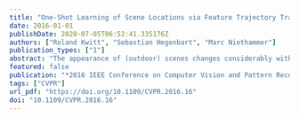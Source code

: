 ```yaml
---
title: "One-Shot Learning of Scene Locations via Feature Trajectory Transfer"
date: 2016-01-01
publishDate: 2020-07-05T06:52:41.335176Z
authors: ["Roland Kwitt", "Sebastian Hegenbart", "Marc Niethammer"]
publication_types: ["1"]
abstract: "The appearance of (outdoor) scenes changes considerably with the strength of certain transient attributes, such as\" rainy\",\" dark\" or\" sunny\". Obviously, this also affects the representation of an image in feature space, eg, as activations at a certain CNN layer, and consequently impacts scene recognition performance. In this work, we investigate the variability in these transient attributes as a rich source of information for studying how image representations change as a function of attribute strength. In particular, we leverage a recently introduced dataset with fine-grain annotations to estimate feature trajectories for a collection of transient attributes and then show how these trajectories can be transferred to new image representations. This enables us to synthesize new data along the transferred trajectories with respect to the dimensions of the space spanned by the transient attributes. Applicability of this concept is demonstrated on the problem of one-shot recognition of scene locations. We show that data synthesized via feature trajectory transfer considerably boosts recognition performance,(1) with respect to baselines and (2) in combination with state-of-the-art approaches in one-shot learning."
featured: false
publication: "*2016 IEEE Conference on Computer Vision and Pattern Recognition, CVPR 2016, Las Vegas, NV, USA, June 27-30, 2016*"
tags: ["CVPR"]
url_pdf: "https://doi.org/10.1109/CVPR.2016.16"
doi: "10.1109/CVPR.2016.16"
---
```


